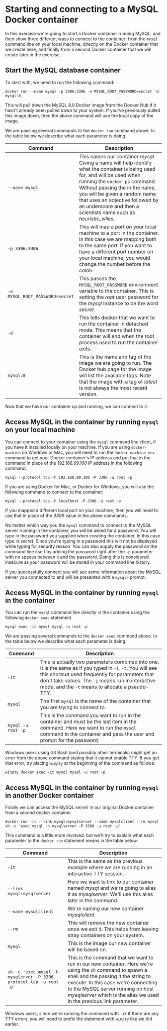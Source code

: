 # Starting and connecting to a MySQL Docker container

In this exercise we're going to start a Docker container running MySQL, and then show three different ways to connect to the container; from the `mysql` command line on your local machine, directly on the Docker container that we create here, and finally from a second Docker container that we will create later in the exercise.

## Start the MySQL database container

To start with, we need to run the following command:

```
docker run --name mysql -p 3306:3306 -e MYSQL_ROOT_PASSWORD=secret -d mysql:8
```

This will pull down the MySQL 8.0 Docker image from the Docker Hub if it hasn't already been pulled down to your system. If you've previously pulled this image down, then the above command will use the local copy of the image.

We are passing several commands to the `docker run` command above. In the table below we describe what each parameter is doing:

| Command | Description |
| --- | --- |
| `--name mysql` | This names our container *mysql*. Giving a name will help identify what the container is being used for, and will be used when running the `docker ps` command. Without passing the in the name, you will be given a random name that uses an adjective followed by an underscore and then a scientists name such as *heuristic_wiles*. |
| `-p 3306:3306` | This will map a port on your local machine to a port in the container. In this case we are mapping both to the same port. If you want to have a different port number on your local machine, you would change the number before the colon. |
| `-e MYSQL_ROOT_PASSWORD=secret` | This passes the `MYSQL_ROOT_PASSWORD` environment variable to the container. This is setting the *root* user password for the *mysql* instance to be the word *secret*. |
| `-d` | This tells docker that we want to run the container in detached mode. This means that the container will end when the root process used to run the container exits. |
| `mysql:8` | This is the name and tag of the image we are going to run. The Docker hub page for the image will list the available tags. Note that the image with a tag of *latest* is not always the most recent version. |

Now that we have our container up and running, we can connect to it.

## Access MySQL in the container by running `mysql` on your local machine

You can connect to your container using the `mysql` command line client, if you have it installed locally on your machine. If you are using `docker-machine` on Windows or Mac, you will need to run the `docker-machine env` command to get your Docker container's IP address and put that in the command in place of the *192.168.99.100* IP address in the following command.

```
mysql --protocol tcp -h 192.168.99.100 -P 3306 -u root -p
```

If you are using Docker for Mac, or Docker for Windows, you will use the following command to connect to the container:

```
mysql --protocol tcp -h localhost -P 3306 -u root -p
```

If you mapped a different local port on your machine, then you will need to use that in place of the *3306* value in the above commands.

No matter which way you the `mysql` command to connect to the MySQL server running in the container, you will be asked for a password. You will type in the password you supplied when creating the container. In this case type in *secret*. Since you're typing in a password this will not be displayed while typing for security reason. You can also supply the password on the command line itself by adding the password right after the `-p` parameter with no spaces between it and the password. Doing this is considered insecure as your password will be stored in your command line history.

If you successfully connect you will see some information about the MySQL server you connected to and will be presented with a `mysql>` prompt.

## Access MySQL in the container by running `mysql` in the container

You can run the `mysql` command line directly in the container using the following `docker exec` statement.

```
mysql exec -it mysql mysql -u root -p
```

We are passing several commands to the `docker exec` command above. In the table below we describe what each parameter is doing:

| Command | Description |
| --- | --- |
| `-it` | This is actually two parameters combined into one. It is the same as if you typed in `-i -t`. You will see this shortcut used frequently for parameters that don't take values. The `-i` means run in interactive mode, and the `-t` means to allocate a pseudo-TTY. |
| `mysql` | The first `mysql` is the name of the container that you are trying to connect to. |
| `mysql -u root -p` | This is the command you want to run in the container and must be the last item in the command. Here we want to run the `mysql` command in the container and pass the user and prompt for the password. |

Windows users using Git Bash (and possibly other terminals) might get an error from the above command stating that it cannot enable TTY. If you get that error, try placing `winpty` at the beginning of the command as follows:

```
winpty docker exec -it mysql mysql -u root -p
```

## Access MySQL in the container by running `mysql` in another Docker container

Finally we can access the MySQL server in our original Docker container from a second docker container.

```
docker run -it --link mysql:mysqlserver --name mysqlclient --rm mysql sh -c 'exec mysql -h mysqlserver -P 3306 -u root -p'
```

This command is a little more involved, but we'll try to explain what each parameter to the `docker run` statement means in the table below.

| Command | Description |
| --- | --- |
| `-it` | This is the same as the previous example where we are running in an interactive TTY session. |
| `--link mysql:mysqlserver` | Here we want to link to our container named *mysql* and we're going to alias it as *mysqlserver*. We'll use this alias later in the command. |
| `--name mysqlclient` | We're naming our new container *mysqlclient*. |
| `--rm` | This will remove the new container once we exit it. This helps from leaving stray containers on your system. |
| `mysql` | This is the image our new container will be based on. |
| `sh -c 'exec mysql -h mysqlerver -P 3306 --protocol tcp -u root -p'` | This is the command that we want to run in our new container. Here we're using the `sh` command to spawn a shell and the passing it the string to execute. In this case we're connecting to the MySQL server running on host *mysqlserver* which is the alias we used in the previous link parameter. |

Windows users, since we're running the command with `-it` if there are any TTY errors, you will need to prefix the statement with `winpty` like we did earlier.
